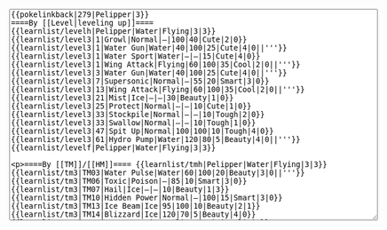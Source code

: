 </p><textarea readonly="" accesskey="," id="wpTextbox1" cols="80" rows="25" style="" class="mw-editfont-monospace" lang="en" dir="ltr" name="wpTextbox1">{{pokelinkback|279|Pelipper|3}}
====By [[Level|leveling up]]====
{{learnlist/levelh|Pelipper|Water|Flying|3|3}}
{{learnlist/level3|1|Growl|Normal|—|100|40|Cute|2|0}}
{{learnlist/level3|1|Water Gun|Water|40|100|25|Cute|4|0||'''}}
{{learnlist/level3|1|Water Sport|Water|—|—|15|Cute|4|0}}
{{learnlist/level3|1|Wing Attack|Flying|60|100|35|Cool|2|0||'''}}
{{learnlist/level3|3|Water Gun|Water|40|100|25|Cute|4|0||'''}}
{{learnlist/level3|7|Supersonic|Normal|—|55|20|Smart|3|0}}
{{learnlist/level3|13|Wing Attack|Flying|60|100|35|Cool|2|0||'''}}
{{learnlist/level3|21|Mist|Ice|—|—|30|Beauty|1|0}}
{{learnlist/level3|25|Protect|Normal|—|—|10|Cute|1|0}}
{{learnlist/level3|33|Stockpile|Normal|—|—|10|Tough|2|0}}
{{learnlist/level3|33|Swallow|Normal|—|—|10|Tough|1|0}}
{{learnlist/level3|47|Spit Up|Normal|100|100|10|Tough|4|0}}
{{learnlist/level3|61|Hydro Pump|Water|120|80|5|Beauty|4|0||'''}}
{{learnlist/levelf|Pelipper|Water|Flying|3|3}}

====By [[TM]]/[[HM]]====
{{learnlist/tmh|Pelipper|Water|Flying|3|3}}
{{learnlist/tm3|TM03|Water Pulse|Water|60|100|20|Beauty|3|0||'''}}
{{learnlist/tm3|TM06|Toxic|Poison|—|85|10|Smart|3|0}}
{{learnlist/tm3|TM07|Hail|Ice|—|—|10|Beauty|1|3}}
{{learnlist/tm3|TM10|Hidden Power|Normal|—|100|15|Smart|3|0}}
{{learnlist/tm3|TM13|Ice Beam|Ice|95|100|10|Beauty|2|1}}
{{learnlist/tm3|TM14|Blizzard|Ice|120|70|5|Beauty|4|0}}
{{learnlist/tm3|TM15|Hyper Beam|Normal|150|90|5|Cool|4|4}}
{{learnlist/tm3|TM17|Protect|Normal|—|—|10|Cute|1|0}}
{{learnlist/tm3|TM18|Rain Dance|Water|—|—|5|Tough|1|0}}
{{learnlist/tm3|TM21|Frustration|Normal|—|100|20|Cute|1|0}}
{{learnlist/tm3|TM27|Return|Normal|—|100|20|Cute|1|0}}
{{learnlist/tm3|TM32|Double Team|Normal|—|—|15|Cool|2|0}}
{{learnlist/tm3|TM34|Shock Wave|Electric|60|—|20|Cool|2|0}}
{{learnlist/tm3|TM40|Aerial Ace|Flying|60|—|20|Cool|2|0||'''}}
{{learnlist/tm3|TM42|Facade|Normal|70|100|20|Cute|2|0}}
{{learnlist/tm3|TM43|Secret Power|Normal|70|100|20|Smart|1|0}}
{{learnlist/tm3|TM44|Rest|Psychic|—|—|10|Cute|2|0}}
{{learnlist/tm3|TM45|Attract|Normal|—|100|15|Cute|2|0}}
{{learnlist/tm3|TM46|Thief|Dark|40|100|10|Tough|1|0}}
{{learnlist/tm3|TM47|Steel Wing|Steel|70|90|25|Cool|2|0}}
{{learnlist/tm3|HM02|Fly|Flying|70|95|15|Smart|1|0||'''}}
{{learnlist/tm3|HM03|Surf|Water|95|100|15|Beauty|3|0||'''}}
{{learnlist/tmf|Pelipper|Water|Flying|3|3}}

====By {{pkmn|breeding}}====
{{learnlist/breedh|Pelipper|Water|Flying|3|3}}
{{learnlist/breed3|{{MSP/3|016|Pidgey}}{{MSP/3|017|Pidgeotto}}{{MSP/3|018|Pidgeot}}{{MSP/3|021|Spearow}}{{MSP/3|022|Fearow}}{{MSP/3|083|Farfetch'd}}&lt;br>{{MSP/3|084|Doduo}}{{MSP/3|085|Dodrio}}{{MSP/3|116|Horsea}}{{MSP/3|117|Seadra}}{{MSP/3|230|Kingdra}}{{MSP/3|142|Aerodactyl}}&lt;br>{{MSP/3|147|Dratini}}{{MSP/3|148|Dragonair}}{{MSP/3|149|Dragonite}}{{MSP/3|226|Mantine}}{{MSP/3|227|Skarmory}}{{MSP/3|276|Taillow}}&lt;br>{{MSP/3|277|Swellow}}{{MSP/3|278|Wingull}}{{MSP/3|279|Pelipper}}{{MSP/3|283|Surskit}}{{MSP/3|284|Masquerain}}{{MSP/3|333|Swablu}}&lt;br>{{MSP/3|334|Altaria}}{{MSP/3|368|Gorebyss}}|Agility|Psychic|—|—|30|Cool|3|0}}
{{learnlist/breed3|{{MSP/3|016|Pidgey}}{{MSP/3|017|Pidgeotto}}{{MSP/3|018|Pidgeot}}{{MSP/3|284|Masquerain}}|Gust|Flying|40|100|35|Smart|3|0||'''}}
{{learnlist/breed3|{{MSP/3|131|Lapras}}{{MSP/3|194|Wooper}}{{MSP/3|195|Quagsire}}{{MSP/3|270|Lotad}}{{MSP/3|278|Wingull}}{{MSP/3|279|Pelipper}}&lt;br>{{MSP/3|283|Surskit}}{{MSP/3|333|Swablu}}{{MSP/3|334|Altaria}}|Mist|Ice|—|—|30|Beauty|1|0}}
{{learnlist/breed3|{{MSP/3|116|Horsea}}{{MSP/3|117|Seadra}}{{MSP/3|230|Kingdra}}{{MSP/3|147|Dratini}}{{MSP/3|148|Dragonair}}{{MSP/3|149|Dragonite}}&lt;br>{{MSP/3|350|Milotic}}|Twister|Dragon|40|100|20|Cool|3|0}}
{{learnlist/breed3|{{MSP/3|054|Psyduck}}{{MSP/3|055|Golduck}}{{MSP/3|271|Lombre}}{{MSP/3|272|Ludicolo}}{{MSP/3|279|Pelipper}}{{MSP/3|283|Surskit}}&lt;br>{{MSP/3|284|Masquerain}}{{MSP/3|350|Milotic}}|Water Sport|Water|—|—|15|Cute|4|0}}
{{learnlist/breedf|Pelipper|Water|Flying|3|3}}

====By [[Move Tutor|tutoring]]====
{{learnlist/tutorh|Pelipper|Water|Flying|3|3}}
{{learnlist/tutor3|Double-Edge|Normal|120|100|15|Tough|6|0|||yes|yes|yes}}
{{learnlist/tutor3|Endure|Normal|—|—|10|Tough|2|0|||no|yes|no}}
{{learnlist/tutor3|Icy Wind|Ice|55|95|15|Beauty|1|3|||no|yes|yes}}
{{learnlist/tutor3|Mimic|Normal|—|—|10|Cute|1|0|||yes|yes|yes}}
{{learnlist/tutor3|Mud-Slap|Ground|20|100|10|Cute|2|1|||no|yes|no}}
{{learnlist/tutor3|Sky Attack|Flying|140|90|5|Cool|3|0||'''|no|no|yes}}
{{learnlist/tutor3|Sleep Talk|Normal|—|—|10|Cute|3|0|||no|yes|no}}
{{learnlist/tutor3|Snore|Normal|40|100|15|Cute|4|0|||no|yes|no}}
{{learnlist/tutor3|Substitute|Normal|—|—|10|Smart|2|0|||yes|yes|yes}}
{{learnlist/tutor3|Swagger|Normal|—|90|15|Cute|2|0|||no|yes|yes}}
{{learnlist/tutor3|Swift|Normal|60|—|20|Cool|2|0|||no|yes|no}}
{{learnlist/tutorf|Pelipper|Water|Flying|3|3}}

====By a prior [[evolution]]====
{{learnlist/prevoh|Pelipper|Water|Flying|3|3}}
{{learnlist/prevo3|278|Wingull|||||Quick Attack|Normal|40|100|30|Cool|3|0}}
{{learnlist/prevo3|278|Wingull|||||Pursuit|Dark|40|100|20|Smart|2|1}}
{{learnlist/prevof|Pelipper|Water|Flying|3|3}}

[[it:Pelipper/Mosse apprese in terza generazione]]
[[zh:大嘴鸥/第三世代招式表]]

